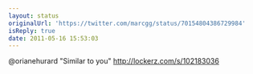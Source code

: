 ```yaml
---
layout: status
originalUrl: 'https://twitter.com/marcgg/status/70154804386729984'
isReply: true
date: 2011-05-16 15:53:03
---
```


@orianehurard "Similar to you" http://lockerz.com/s/102183036
